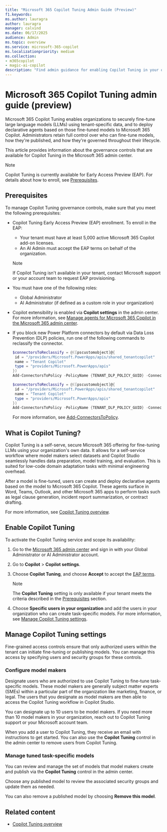 ```yaml
---
title: "Microsoft 365 Copilot Tuning Admin Guide (Preview)"
f1.keywords:
ms.author: lauragra
author: lauragra
manager: calvind
ms.date: 06/17/2025
audience: Admin
ms.topic: overview
ms.service: microsoft-365-copilot
ms.localizationpriority: medium
ms.collection: 
- m365copilot
- magic-ai-copilot
description: "Find admin guidance for enabling Copilot Tuning in your organization."
---
```


# Microsoft 365 Copilot Tuning admin guide (preview)

Microsoft 365 Copilot Tuning enables organizations to securely fine-tune large language models (LLMs) using tenant-specific data, and to deploy declarative agents based on those fine-tuned models to Microsoft 365 Copilot. Administrators retain full control over who can fine-tune models, how they're published, and how they're governed throughout their lifecycle.

This article provides information about the governance controls that are available for Copilot Tuning in the Microsoft 365 admin center.

> [!NOTE]
> Copilot Tuning is currently available for Early Access Preview (EAP). For details about how to enroll, see [Prerequisites](#prerequisites).

## Prerequisites

To manage Copilot Tuning governance controls, make sure that you meet the following prerequisites:

- Copilot Tuning Early Access Preview (EAP) enrollment. To enroll in the EAP:
    - Your tenant must have at least 5,000 active Microsoft 365 Copilot add-on licenses.
    - An AI Admin must accept the EAP terms on behalf of the organization.
    > [!NOTE]
    > If Copilot Tuning isn't available in your tenant, contact Microsoft support or your account team to request EAP provisioning.
- You must have one of the following roles:
    - Global Administrator
    - AI Administrator (if defined as a custom role in your organization)
- Copilot extensibility is enabled via **Copilot settings** in the admin center. For more information, see [Manage agents for Microsoft 365 Copilot in the Microsoft 365 admin center](/microsoft-365/admin/manage/manage-copilot-agents-integrated-apps#enable-or-disable-copilot-extensibility).
- If you block new Power Platform connectors by default via Data Loss Prevention (DLP) policies, run one of the following commands to reclassify the connector.

    ```powershell
    $connectorsToReclassify = @([pscustomobject]@{ 
     id = "/providers/Microsoft.PowerApps/apis/shared_tenantcopilot" 
     name = "Tenant Copilot" 
     type = "providers/Microsoft.PowerApps/apis" 
    }) 
    Add-ConnectorsToPolicy -PolicyName {TENANT_DLP_POLICY_GUID} -Connectors $connectorsToReclassify -Classification {'Confidential'}
    ```

    ```powershell
    $connectorsToReclassify = @([pscustomobject]@{ 
     id = "/providers/Microsoft.PowerApps/apis/shared_tenantcopilot" 
     name = "Tenant Copilot" 
     type = "providers/Microsoft.PowerApps/apis" 
    }) 
    Add-ConnectorsToPolicy -PolicyName {TENANT_DLP_POLICY_GUID} -Connectors $connectorsToReclassify -Classification {'General'} 
    ```

    For more information, see [Add-ConnectorsToPolicy](/powershell/module/microsoft.powerapps.administration.powershell/add-connectorstopolicy).


## What is Copilot Tuning?

Copilot Tuning is a self-serve, secure Microsoft 365 offering for fine-tuning LLMs using your organization's own data. It allows for a self-service workflow where model makers select datasets and Copilot Studio seamlessly handles data preparation, model training, and evaluation. This is suited for low-code domain adaptation tasks with minimal engineering overhead. 

After a model is fine-tuned, users can create and deploy declarative agents based on the model to Microsoft 365 Copilot. These agents surface in Word, Teams, Outlook, and other Microsoft 365 apps to perform tasks such as legal clause generation, incident report summarization, or contract drafting.

For more information, see [Copilot Tuning overview](copilot-tuning-overview.md).

## Enable Copilot Tuning

To activate the Copilot Tuning service and scope its availability:

1. Go to the [Microsoft 365 admin center](https://admin.microsoft.com) and sign in with your Global Administrator or AI Administrator account.
2. Go to **Copilot** > **Copilot settings**.
3. Choose **Copilot Tuning**, and choose **Accept** to accept the [EAP terms](https://go.microsoft.com/fwlink/?linkid=2312708).
    
    > [!NOTE]
    > The **Copilot Tuning** setting is only available if your tenant meets the criteria described in the [Prerequisites](#prerequisites) section.

4. Choose **Specific users in your organization** and add the users in your organization who can create task-specific models. For more information, see [Manage Copilot Tuning settings](#manage-copilot-tuning-settings).

## Manage Copilot Tuning settings

Fine-grained access controls ensure that only authorized users within the tenant can initiate fine-tuning or publishing models. You can manage this access by specifying users and security groups for these controls.

### Configure model makers

Designate users who are authorized to use Copilot Tuning to fine-tune task-specific models. These model makers are generally subject matter experts (SMEs) within a particular part of the organization like marketing, finance, or legal. The users that you designate as model makers are then able to access the Copilot Tuning workflow in Copilot Studio.

You can designate up to 10 users to be model makers. If you need more than 10 model makers in your organization, reach out to Copilot Tuning support or your Microsoft account team.

When you add a user to Copilot Tuning, they receive an email with instructions to get started. You can also use the **Copilot Tuning** control in the admin center to remove users from Copilot Tuning.

### Manage tuned task-specific models

You can review and manage the set of models that model makers create and publish via the **Copilot Tuning** control in the admin center.

Choose any published model to review the associated security groups and update them as needed.

You can also remove a published model by choosing **Remove this model**.

## Related content

- [Copilot Tuning overview](copilot-tuning-overview.md)